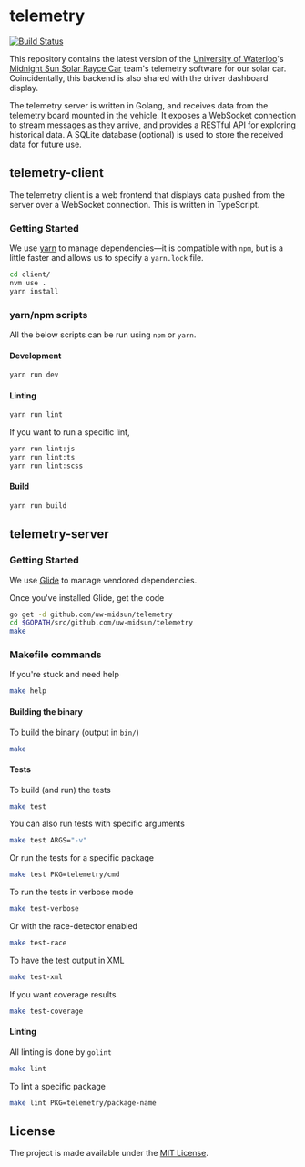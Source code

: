# telemetry

[![Build Status](https://travis-ci.org/uw-midsun/telemetry.svg?branch=master)](https://travis-ci.org/uw-midsun/telemetry)

This repository contains the latest version of the [University of Waterloo](https://uwaterloo.ca/)'s [Midnight Sun Solar Rayce Car](http://www.uwmidsun.com/) team's telemetry software for our solar car. Coincidentally, this backend is also shared with the driver dashboard display.

The telemetry server is written in Golang, and receives data from the telemetry board mounted in the vehicle. It exposes a WebSocket connection to stream messages as they arrive, and provides a RESTful API for exploring historical data. A SQLite database (optional) is used to store the received data for future use.

## telemetry-client
The telemetry client is a web frontend that displays data pushed from the server over a WebSocket connection. This is written in TypeScript.

### Getting Started
We use [yarn](https://yarnpkg.com/en/) to manage dependencies&mdash;it is compatible with `npm`, but is a little faster and allows us to specify a `yarn.lock` file.

```bash
cd client/
nvm use .
yarn install
```

### yarn/npm scripts
All the below scripts can be run using ``npm`` or ``yarn``.

#### Development
```bash
yarn run dev
```

#### Linting
```bash
yarn run lint
```

If you want to run a specific lint,

```bash
yarn run lint:js
yarn run lint:ts
yarn run lint:scss
```

#### Build

```bash
yarn run build
```

## telemetry-server

### Getting Started
We use [Glide](https://github.com/Masterminds/glide) to manage vendored dependencies.

Once you've installed Glide, get the code

```bash
go get -d github.com/uw-midsun/telemetry
cd $GOPATH/src/github.com/uw-midsun/telemetry
make
```

### Makefile commands
If you're stuck and need help

```bash
make help
```

#### Building the binary
To build the binary (output in ``bin/``)

```bash
make
```

#### Tests
To build (and run) the tests

```bash
make test
```

You can also run tests with specific arguments

```bash
make test ARGS="-v"
```

Or run the tests for a specific package

```bash
make test PKG=telemetry/cmd
```

To run the tests in verbose mode

```bash
make test-verbose
```

Or with the race-detector enabled

```bash
make test-race
```

To have the test output in XML

```bash
make test-xml
```

If you want coverage results

```bash
make test-coverage
```

#### Linting
All linting is done by `golint`

```bash
make lint
```

To lint a specific package

```bash
make lint PKG=telemetry/package-name
```

## License
The project is made available under the [MIT License](https://opensource.org/licenses/MIT).
